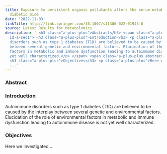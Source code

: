 ```yaml
---
title: Exposure to persistent organic pollutants alters the serum metabolome in non-obese
  diabetic mice
date: '2022-11-03'
linkTitle: http://link.springer.com/10.1007/s11306-022-01945-0
source: Latest Results for Metabolomics
description: ' <h3 class="a-plus-plus">Abstract</h3> <span class="a-plus-plus abstract-section
  id-a-sec1"> <h3 class="a-plus-plus">Introduction</h3> <p class="a-plus-plus">Autoimmune
  disorders such as type 1 diabetes (T1D) are believed to be caused by the interplay
  between several genetic and environmental factors. Elucidation of the role of environmental
  factors in metabolic and immune dysfunction leading to autoimmune disease is not
  yet well characterized.</p> </span> <span class="a-plus-plus abstract-section id-a-sec2">
  <h3 class="a-plus-plus">Objectives</h3> <p class="a-plus-plus">Here we investigated
  ...'
---
```

 <h3 class="a-plus-plus">Abstract</h3> <span class="a-plus-plus abstract-section id-a-sec1"> <h3 class="a-plus-plus">Introduction</h3> <p class="a-plus-plus">Autoimmune disorders such as type 1 diabetes (T1D) are believed to be caused by the interplay between several genetic and environmental factors. Elucidation of the role of environmental factors in metabolic and immune dysfunction leading to autoimmune disease is not yet well characterized.</p> </span> <span class="a-plus-plus abstract-section id-a-sec2"> <h3 class="a-plus-plus">Objectives</h3> <p class="a-plus-plus">Here we investigated ...